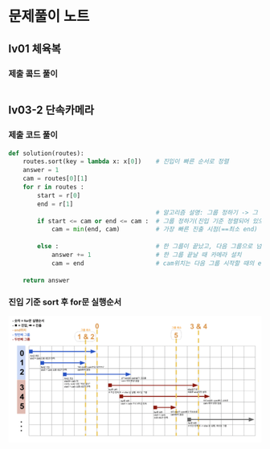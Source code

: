 # 문제풀이 노트
## lv01 체육복
### 제출 콬드 풀이
```

```
## lv03-2 단속카메라
### 제출 코드 풀이
```python
def solution(routes):
    routes.sort(key = lambda x: x[0])    # 진입이 빠른 순서로 정렬
    answer = 1
    cam = routes[0][1]
    for r in routes :
        start = r[0]
        end = r[1]
                                         # 알고리즘 설명: 그룹 정하기 -> 그 중에 가장 빠른 진출 시점을 골라 -> cam 설치 -> 다음 그룹                                         
        if start <= cam or end <= cam :  # 그룹 정하기(진입 기준 정렬되어 있으므로 'start는 cam 보다 앞에 있지만 end는 뒤에 있는 경우 - 즉, 진입은 앞 그룹에 & 진출은 뒷 그룹에 "끼인 경우"도 포함됨, 아래 그림에서 for문 2번 경우)
            cam = min(end, cam)          # 가장 빠른 진출 시점(==최소 end) 찾기

        else :                           # 한 그룹이 끝났고, 다음 그룹으로 넘어감
            answer += 1                  # 한 그룹 끝날 때 카메라 설치
            cam = end                    # cam위치는 다음 그룹 시작할 때의 end위치로 옮겨둠(이렇게 해야 그 그룹의 모든 end에 대해 min값 찾기 가능)
            
    return answer
```
### 진입 기준 sort 후 for문 실행순서 
![참조](https://github.com/euiminnn/image-upload/blob/master/cam.png)
